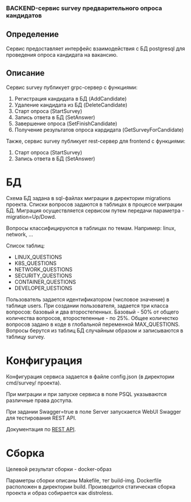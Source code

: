 ### BACKEND-сервис survey предварительного опроса кандидатов

## Определение
Сервис предоставляет интерфейс взаимодействия с БД postgresql для проведения опроса кандидата на вакансию.

## Описание
Сервис survey публикует grpc-сервер с функциями:
1. Регистрация кандидата в БД (AddCandidate)
2. Удаление кандидата из БД (DeleteCandidate)
3. Старт опроса (StartSurvey)
4. Запись ответа в БД (SetAnswer)
5. Завершение опроса (SetFinishCandidate)
6. Получение результатов опроса кардидата (GetSurveyForCandidate)

Также, сервис survey публикует rest-сервер для frontend с функциями:
1. Старт опроса (StartSurvey)
2. Запись ответа в БД (SetAnswer)

# БД
Схема БД задана в sql-файлах миграции в директории migrations проекта.
Списки вопросов задаются в таблицах в процессе миграции БД. Миграция осуществляется сервисом путем передачи параметра -migration=Up/Dowd. 

Вопросы классифицируются в таблицах по темам. Например: linux, network, ...

Список таблиц:
- LINUX_QUESTIONS
- K8S_QUESTIONS
- NETWORK_QUESTIONS
- SECURITY_QUESTIONS
- CONTAINER_QUESTIONS
- DEVELOPER_UESTIONS

Пользователь задается идентификатором (числовое значение) в таблице users. При создании пользователя, задается три класса вопросов: базовый и два второстепенных. Базовый - 50% от общего количества вопросов, второстепенные - по 25%. Общее количестко вопросов задано в коде в глобальной переменной MAX_QUESTIONS. Вопросы берутся из таблиц БД случайным образом и записываются в таблицу survey.

# Конфигурация
Конфигурация сервиса задается в файле config.json (в директории cmd/survey/ проекта).

При миграции и при запуске сервиса в поле PSQL указываются различные права доступа.

При задании Swagger=true в поле Server запускается WebUI Swagger для тестирования REST API.

Документация по [REST API](./docs/api/swagger.md).

# Сборка 
Целевой результат сборки - docker-образ

Параметры сборки описаны Makefile, тег build-img. Dockerfile расположен в директории build. Производится статическая сборка проекта и образ собирается как distroless. 



